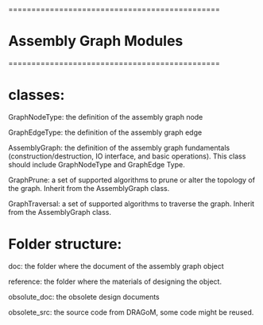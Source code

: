 ==============================================

# Assembly Graph Modules

==============================================

# classes:

GraphNodeType:  the definition of the assembly graph node

GraphEdgeType:  the definition of the assembly graph edge

AssemblyGraph:  the definition of the assembly graph fundamentals (construction/destruction, IO interface, and basic operations). This class should include GraphNodeType and GraphEdge Type.

GraphPrune: a set of supported algorithms to prune or alter the topology of the graph. Inherit from the AssemblyGraph class.

GraphTraversal: a set of supported algorithms to traverse the graph. Inherit from the AssemblyGraph class.

# Folder structure:

doc: the folder where the document of the assembly graph object

reference: the folder where the materials of designing the object.

obsolute_doc: the obsolete design documents

obsolete_src: the source code from DRAGoM, some code might be reused.

